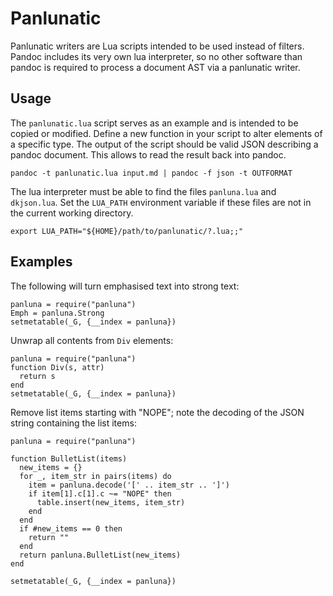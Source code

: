 Panlunatic
==========

Panlunatic writers are Lua scripts intended to be used instead of filters.
Pandoc includes its very own lua interpreter, so no other software than pandoc
is required to process a document AST via a panlunatic writer.

Usage
-----

The `panlunatic.lua` script serves as an example and is intended to be copied or
modified.  Define a new function in your script to alter elements of a specific
type.  The output of the script should be valid JSON describing a pandoc
document.  This allows to read the result back into pandoc.

    pandoc -t panlunatic.lua input.md | pandoc -f json -t OUTFORMAT

The lua interpreter must be able to find the files `panluna.lua` and
`dkjson.lua`.  Set the `LUA_PATH` environment variable if these files are not in
the current working directory.

    export LUA_PATH="${HOME}/path/to/panlunatic/?.lua;;"


Examples
--------

The following will turn emphasised text into strong text:

    panluna = require("panluna")
    Emph = panluna.Strong
    setmetatable(_G, {__index = panluna})


Unwrap all contents from `Div` elements:

    panluna = require("panluna")
    function Div(s, attr)
      return s
    end
    setmetatable(_G, {__index = panluna})


Remove list items starting with "NOPE"; note the decoding of the JSON string
containing the list items:

    panluna = require("panluna")

    function BulletList(items)
      new_items = {}
      for _, item_str in pairs(items) do
        item = panluna.decode('[' .. item_str .. ']')
        if item[1].c[1].c ~= "NOPE" then
          table.insert(new_items, item_str)
        end
      end
      if #new_items == 0 then
        return ""
      end
      return panluna.BulletList(new_items)
    end

    setmetatable(_G, {__index = panluna})
